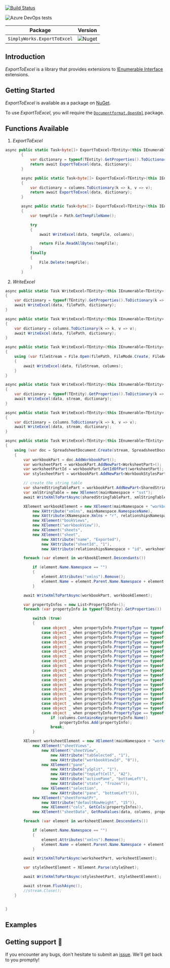 [![Build Status](https://dev.azure.com/simplify9/Github%20Pipelines/_apis/build/status/simplify9.ExportToExcel?branchName=master)](https://dev.azure.com/simplify9/Github%20Pipelines/_build/latest?definitionId=168&branchName=master) 

![Azure DevOps tests](https://img.shields.io/azure-devops/tests/Simplify9/Github%20Pipelines/168?style=for-the-badge)


| **Package**       | **Version** |
| :----------------:|:----------------------:|
|```SimplyWorks.ExportToExcel```| ![Nuget](https://img.shields.io/nuget/v/SimplyWorks.ExportToExcel?style=for-the-badge)



## Introduction 
*ExportToExcel* is a library that provides extensions to [IEnumerable Interface](https://docs.microsoft.com/en-us/dotnet/api/system.collections.ienumerable?view=netcore-3.1) extensions. 

## Getting Started
*ExportToExcel* is available as a package on [NuGet](https://www.nuget.org/packages/SimplyWorks.ExportToExcel/). 

To use *ExportToExcel*, you will require the [`Documentformat.OpenXml`](https://www.nuget.org/packages/DocumentFormat.OpenXml/) package. 

## Functions Available 
1. *ExportToExcel*
```csharp
async public static Task<byte[]> ExportToExcel<TEntity>(this IEnumerable<TEntity> data)
       {
           var dictionary = typeof(TEntity).GetProperties().ToDictionary(k => k.Name, v => v.Name);
           return await ExportToExcel(data, dictionary);
       }

       async public static Task<byte[]> ExportToExcel<TEntity>(this IEnumerable<TEntity> data, IEnumerable<string> columns)
       {
           var dictionary = columns.ToDictionary(k => k, v => v);
           return await ExportToExcel(data, dictionary);
       }

       async public static Task<byte[]> ExportToExcel<TEntity>(this IEnumerable<TEntity> data, IDictionary<string, string> columns)
       {
           var tempFile = Path.GetTempFileName();

           try
           {
               await WriteExcel(data, tempFile, columns);

               return File.ReadAllBytes(tempFile);
           }
           finally
           {
               File.Delete(tempFile);
           }
       }
```
2. *WriteExcel*
```csharp 
async public static Task WriteExcel<TEntity>(this IEnumerable<TEntity> data, string filePath)
{
    var dictionary = typeof(TEntity).GetProperties().ToDictionary(k => k.Name, v => v.Name);
    await WriteExcel(data, filePath, dictionary);
}

async public static Task WriteExcel<TEntity>(this IEnumerable<TEntity> data, string filePath, IEnumerable<string> columns)
{
    var dictionary = columns.ToDictionary(k => k, v => v);
    await WriteExcel(data, filePath, dictionary);
}

async public static Task WriteExcel<TEntity>(this IEnumerable<TEntity> data, string filePath, IDictionary<string, string> columns)
{
    using (var fileStream = File.Open(filePath, FileMode.Create, FileAccess.ReadWrite))
    {
        await WriteExcel(data, fileStream, columns);
    }
}

async public static Task WriteExcel<TEntity>(this IEnumerable<TEntity> data, Stream stream)
{
    var dictionary = typeof(TEntity).GetProperties().ToDictionary(k => k.Name, v => v.Name);
    await WriteExcel(data, stream, dictionary);
}

async public static Task WriteExcel<TEntity>(this IEnumerable<TEntity> data, Stream stream, IEnumerable<string> columns)
{
    var dictionary = columns.ToDictionary(k => k, v => v);
    await WriteExcel(data, stream, dictionary);
}

async public static Task WriteExcel<TEntity>(this IEnumerable<TEntity> data, Stream stream, IDictionary<string, string> columns)
{
    using (var doc = SpreadsheetDocument.Create(stream, SpreadsheetDocumentType.Workbook))
    {
        var workbookPart = doc.AddWorkbookPart();
        var worksheetPart = workbookPart.AddNewPart<WorksheetPart>();
        var worksheetPartId = workbookPart.GetIdOfPart(worksheetPart);
        var stylesheetPart = workbookPart.AddNewPart<WorkbookStylesPart>();

        // create the string table
        var sharedStringTablePart = workbookPart.AddNewPart<SharedStringTablePart>();
        var xmlStringTable = new XElement(mainNamespace + "sst");
        await WriteXmlToPartAsync(sharedStringTablePart, xmlStringTable);

        XElement workbookElement = new XElement(mainNamespace + "workbook",
            new XAttribute("xmlns", mainNamespace.NamespaceName),
            new XAttribute(XNamespace.Xmlns + "r", relationshipsNamespace.NamespaceName),
            new XElement("bookViews",
            new XElement("workbookView")),
            new XElement("sheets",
            new XElement("sheet",
                new XAttribute("name", "Exported"),
                new XAttribute("sheetId", "1"),
                new XAttribute(relationshipsNamespace + "id", worksheetPartId))));

        foreach (var element in workbookElement.Descendants())

            if (element.Name.Namespace == "")
            {
                element.Attributes("xmlns").Remove();
                element.Name = element.Parent.Name.Namespace + element.Name.LocalName;
            }

        await WriteXmlToPartAsync(workbookPart, workbookElement);

        var propertyInfos = new List<PropertyInfo>();
        foreach (var propertyInfo in typeof(TEntity).GetProperties())

            switch (true)
            {
                case object _ when propertyInfo.PropertyType == typeof(string):
                case object _ when propertyInfo.PropertyType == typeof(DateTime):
                case object _ when propertyInfo.PropertyType == typeof(DateTime?):
                case object _ when propertyInfo.PropertyType == typeof(int):
                case object _ when propertyInfo.PropertyType == typeof(int?):
                case object _ when propertyInfo.PropertyType == typeof(byte):
                case object _ when propertyInfo.PropertyType == typeof(byte?):
                case object _ when propertyInfo.PropertyType == typeof(short):
                case object _ when propertyInfo.PropertyType == typeof(short?):
                case object _ when propertyInfo.PropertyType == typeof(long):
                case object _ when propertyInfo.PropertyType == typeof(long?):
                case object _ when propertyInfo.PropertyType == typeof(float):
                case object _ when propertyInfo.PropertyType == typeof(float?):
                case object _ when propertyInfo.PropertyType == typeof(double):
                case object _ when propertyInfo.PropertyType == typeof(double?):
                case object _ when propertyInfo.PropertyType == typeof(bool):
                case object _ when propertyInfo.PropertyType == typeof(bool?):
                case object _ when propertyInfo.PropertyType == typeof(decimal):
                case object _ when propertyInfo.PropertyType == typeof(decimal?):
                    if (columns.ContainsKey(propertyInfo.Name))
                        propertyInfos.Add(propertyInfo);
                    break;
            }

        XElement worksheetElement = new XElement(mainNamespace + "worksheet",
            new XElement("sheetViews",
                new XElement("sheetView",
                    new XAttribute("tabSelected", "1"),
                    new XAttribute("workbookViewId", "0")),
                new XElement("pane",
                    new XAttribute("ySplit", "1"),
                    new XAttribute("topLeftCell", "A2"),
                    new XAttribute("activePane", "bottomLeft"),
                    new XAttribute("state", "frozen")),
                new XElement("selection",
                    new XAttribute("pane", "bottomLeft"))),
            new XElement("sheetFormatPr",
                new XAttribute("defaultRowHeight", "15")),
                new XElement("cols", GetCols(propertyInfos)),
            new XElement("sheetData", GetRowValues(data, columns, propertyInfos)));

        foreach (var element in worksheetElement.Descendants())

            if (element.Name.Namespace == "")
            {
                element.Attributes("xmlns").Remove();
                element.Name = element.Parent.Name.Namespace + element.Name.LocalName;
            }

        await WriteXmlToPartAsync(worksheetPart, worksheetElement);

        var styleSheetElement = XElement.Parse(styleSheet);

        await WriteXmlToPartAsync(stylesheetPart, styleSheetElement);

        await stream.FlushAsync();
        //stream.Close();  
    }


}
```

## Examples

## Getting support 👷
If you encounter any bugs, don't hesitate to submit an [issue](https://github.com/simplify9/DeeBee/issues). We'll get back to you promptly!

